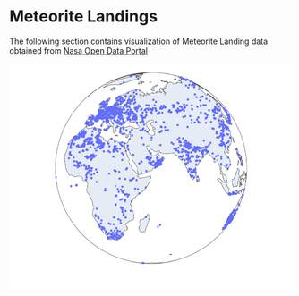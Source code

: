 # Meteorite Landings

The following section contains visualization of Meteorite Landing data obtained from [Nasa Open Data Portal](https://data.nasa.gov/Space-Science/Meteorite-Landings/gh4g-9sfh/about_data)

![alt text](Map.PNG)
